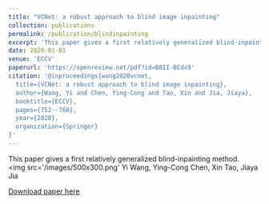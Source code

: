 ```yaml
---
title: "VCNet: a robust approach to blind image inpainting"
collection: publications
permalink: /publication/blindinpainting
excerpt: 'This paper gives a first relatively generalized blind-inpainting method.<br/><img src='/images/500x300.png''
date: 2020-01-01
venue: 'ECCV'
paperurl: 'https://openreview.net/pdf?id=B8II-BEdx9'
citation: '@inproceedings{wang2020vcnet,
  title={VCNet: a robust approach to blind image inpainting},
  author={Wang, Yi and Chen, Ying-Cong and Tao, Xin and Jia, Jiaya},
  booktitle={ECCV},
  pages={752--768},
  year={2020},
  organization={Springer}
}'
---
```

This paper gives a first relatively generalized blind-inpainting method.<br/><img src='/images/500x300.png'
Yi Wang, Ying-Cong Chen, Xin Tao, Jiaya Jia

[Download paper here](https://openreview.net/pdf?id=B8II-BEdx9)